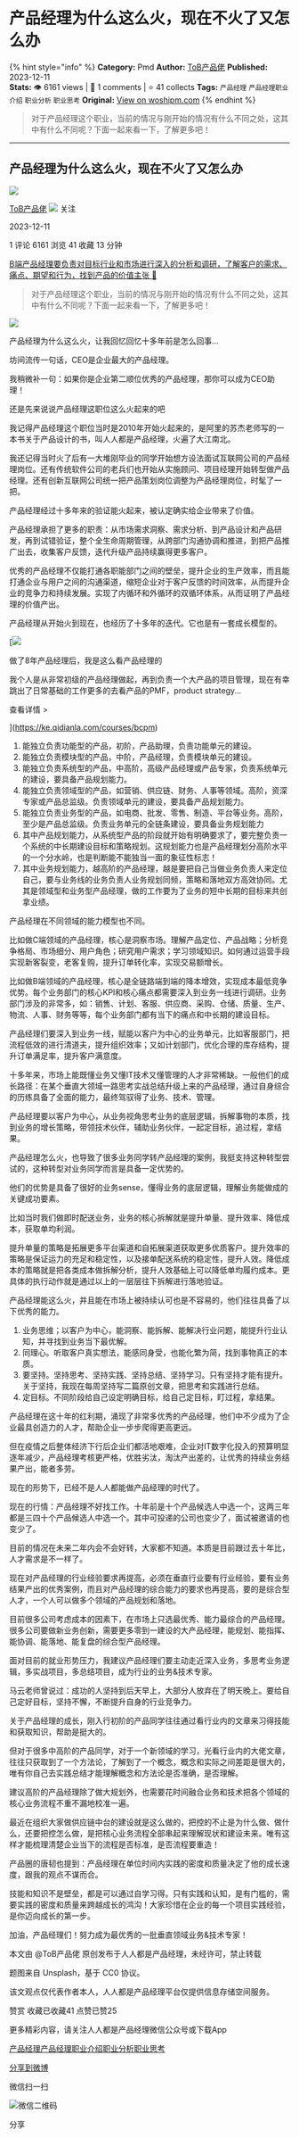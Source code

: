 # 产品经理为什么这么火，现在不火了又怎么办
{% hint style="info" %}
**Category:** Pmd
**Author:** [ToB产品佬](https://www.woshipm.com/u/1046571)
**Published:** 2023-12-11  
**Stats:** 👁️ 6161 views | 💬 1 comments | ⭐ 41 collects
**Tags:** `产品经理` `产品经理职业介绍` `职业分析` `职业思考`
**Original:** [View on woshipm.com](https://www.woshipm.com/pmd/5956278.html)
{% endhint %}
> 对于产品经理这个职业，当前的情况与刚开始的情况有什么不同之处，这其中有什么不同呢？下面一起来看一下，了解更多吧！

---

## 产品经理为什么这么火，现在不火了又怎么办

[![](https://static.woshipm.com/view/woshipm_api_def_20231125202127_9240.png?imageView2/1/w/72/h/72/q/100)](https://www.woshipm.com/u/1046571)

[ToB产品佬](https://www.woshipm.com/u/1046571) ![](https://static.woshipm.com/tag/1101_1@2x.png) 关注

2023-12-11

1 评论 6161 浏览 41 收藏 13 分钟

[B端产品经理要负责对目标行业和市场进行深入的分析和调研，了解客户的需求、痛点、期望和行为，找到产品的价值主张 🔗](https://ke.qidianla.com/courses/bcpm)

> 对于产品经理这个职业，当前的情况与刚开始的情况有什么不同之处，这其中有什么不同呢？下面一起来看一下，了解更多吧！

![](https://image.woshipm.com/2023/04/13/52799bbe-d9de-11ed-9d2f-00163e0b5ff3.jpg)

产品经理为什么这么火，让我回忆回忆十多年前是怎么回事…

坊间流传一句话，CEO是企业最大的产品经理。

我稍微补一句：如果你是企业第二顺位优秀的产品经理，那你可以成为CEO助理！

还是先来说说产品经理这职位这么火起来的吧

我记得产品经理这个职位当时是2010年开始火起来的，是阿里的苏杰老师写的一本书关于产品设计的书，叫人人都是产品经理，火遍了大江南北。

我还记得当时火了后有一大堆刚毕业的同学开始想方设法面试互联网公司的产品经理岗位。还有传统软件公司的老兵们也开始从实施顾问、项目经理开始转型做产品经理。还有创新互联网公司统一把产品策划岗位调整为产品经理岗位，时髦了一把。

产品经理经过十多年来的验证能火起来，被认定确实给企业带来了价值。

产品经理承担了更多的职责：从市场需求洞察、需求分析、到产品设计和产品研发，再到试错验证，整个全生命周期管理，从跨部门沟通协调和推进，到把产品推广出去，收集客户反馈，迭代升级产品持续赢得更多客户。

优秀的产品经理不仅能打通各职能部门之间的壁垒，提升企业的生产效率，而且能打通企业与用户之间的沟通渠道，缩短企业对于客户反馈的时间效率，从而提升企业的竞争力和持续发展。实现了内循环和外循环的双循环体系，从而证明了产品经理的价值产出。

产品经理从开始火到现在，也经历了十多年的迭代。它也是有一套成长模型的。

[![](https://image.woshipm.com/2023/08/02/bf59b8ba-30e4-11ee-88e7-00163e0b5ff3.png)

做了8年产品经理后，我是这么看产品经理的

我个人是从非常初级的产品经理做起，再到负责一个大产品的项目管理，现在有幸跳出了日常基础的工作更多的去看产品的PMF，product strategy...

查看详情 >

](https://ke.qidianla.com/courses/bcpm)

1.  能独立负责功能型的产品，初阶，产品助理，负责功能单元的建设。
2.  能独立负责模块型的产品，中阶，产品经理，负责模块单元的建设。
3.  能独立负责系统型的产品，中高阶，高级产品经理或产品专家，负责系统单元的建设，要具备产品规划能力。
4.  能独立负责领域型的产品，如营销、供应链、财务、人事等领域。高阶，资深专家或产品总监级。负责领域单元的建设，要具备产品规划能力。
5.  能独立负责业务型的产品，如电商、批发、零售、制造、平台等业务。高阶，至少是产品总监级。负责业务单元的全链条建设，要具备业务规划能力
6.  其中产品规划能力，从系统型产品的阶段就开始有明确要求了，要完整负责一个系统的中长期建设目标和策略规划。这规划能力也是产品经理划分高阶水平的一个分水岭，也是判断能不能独当一面的象征性标志！
7.  其中业务规划能力，越高阶的产品经理，越是要把自己当做业务负责人来定位自己，要与业务线的业务负责人业务规划同频，策略和落地双方高效协同。尤其是领域型和业务型产品经理，做的工作要为了业务的短中长期的目标来共创拿业绩。

产品经理在不同领域的能力模型也不同。

比如做C端领域的产品经理，核心是洞察市场。理解产品定位、产品战略；分析竞争格局、市场细分、用户角色；研究用户需求；学习领域知识。如何通过运营手段实现新客裂变，老客复购，提升订单转化率，实现交易额增长。

比如做B端领域的产品经理，核心是全链路端到端的降本增效，实现成本最低竞争优势。每个业务部门的核心KPI和核心痛点都需要深入到业务一线进行调研。业务部门涉及的非常多，如：销售、计划、客服、供应商、采购、仓储、质量、生产、物流、人事、财务等等，每个业务部门都有当下的痛点和中长期的建设目标。

产品经理们要深入到业务一线，赋能以客户为中心的业务单元，比如客服部门，把流程低效的进行清道夫，提升组织效率；又如计划部门，优化合理的库存结构，提升订单满足率，提升客户满意度。

十多年来，市场上能既懂业务又懂IT技术又懂管理的人才非常稀缺。一般他们的成长路径：在某个垂直大领域一路思考实战总结升级上来的产品经理，通过自身综合的历练具备了全面的能力，最终驾驭得了业务、技术、管理。

产品经理要以客户为中心，从业务视角思考业务的底层逻辑，拆解事物的本质，找到业务的增长策略，带领技术伙伴，辅助业务伙伴，一起定目标，追过程，拿结果。

产品经理怎么火，也导致了很多业务同学转产品经理的案例，我挺支持这种转型尝试的，这种转型对业务同学而言是具备一定优势的。

他们的优势是具备了很好的业务sense，懂得业务的底层逻辑，理解业务能做成的关键成功要素。

比如当时我们做即时配送业务，业务的核心拆解就是提升单量、提升效率、降低成本，获取单均利润。

提升单量的策略是拓展更多平台渠道和自拓展渠道获取更多优质客户。提升效率的策略是保证运力的充足和稳定性，以及接单配送系统的稳定性，提升人效。降低成本的策略就是把各类成本做拆解分析，提升人效基础上可以降低单均履约成本。更具体的执行动作就是通过以上的一层层往下拆解进行落地验证。

产品经理能这么火，并且能在市场上被持续认可也是不容易的，他们往往具备了以下优秀的能力。

1.  业务思维；以客户为中心，能洞察、能拆解、能解决行业问题，能提升行业认知，并寻找到业务当下最优解。
2.  同理心。听取客户真实想法，能感同身受，也能化繁为简，找到事物真正的本质。
3.  要坚持。坚持思考、坚持实践、坚持总结、坚持学习。只有坚持才能有提升。关于坚持，我现在每周坚持写二篇原创文章，把思考和实践进行总结。
4.  定目标。不同阶段给自己设定明确目标，给自己定目标，盯过程，拿结果。

产品经理在这十年的红利期，涌现了非常多优秀的产品经理，他们中不少成为了企业最具创造力的人才，帮助企业一步步爬得更高更远。

但在疫情之后整体经济下行后企业们都活地艰难，企业对IT数字化投入的预算明显逐年减少，产品经理考核更严格，优胜劣汰，淘汰产出差的，让优秀的持续业务结果产出，能者多劳。

现在的形势下，已经不是人人都能做产品经理的时代了。

现在的行情：产品经理不好找工作。十年前是十个产品候选人中选一个，这两三年都是三四十个产品候选人中选一个。其中可投递的公司也变少了，面试被邀请的也变少了。

目前的情况在未来二年内会不会好转，大家都不知道。本质是目前跟过去十年比，人才需求是不一样了。

现在对产品经理的行业经验要求再提高，必须在垂直行业要有行业经验，要有业务结果产出的优秀案例，而且对产品经理的综合能力的要求也再提高，要的是综合型人才，一个人可以做多个领域的产品规划和落地。

目前很多公司考虑成本的因素下，在市场上只选最优秀、能力最综合的产品经理。很多公司要做新业务创新，需要更多零到一建设的大产品经理，能规划、能指挥、能协调、能落地、能复盘的综合型产品经理。

面对目前的就业形势压力，我建议产品经理们要主动走近深入业务，多思考业务逻辑，多实战项目，多总结项目，成为行业的业务&技术专家。

马云老师曾说过：成功的人坚持到后天早上，大部分人放弃在了明天晚上。要给自己定好目标，坚持不懈，不断提升自身的行业竞争力。

关于产品经理的成长，刚入行初阶的产品同学往往通过看行业内的文章来习得技能和获取知识，帮助是挺大的。

但对于很多中高阶的产品同学，对于一个新领域的学习，光看行业内的大佬文章，往往只获取到了一个方法论，了解到了一个概念，概念和实际之间差距是很大的，唯有你自己去实践总结才能理解概念和方法论是否准确，是否理解。

建议高阶的产品经理除了做大规划外，也需要花时间融合业务和技术把各个领域的核心业务流程不重不漏地校准一遍。

最近在组织大家做供应链中台的建设就是这么做的，把控的不止是为什么做、做什么，还要把控怎么做，是把核心业务流程全部串起来理解现状和建设未来。唯有这样才能梳理清楚企业当下的流程是否标准，是否流程要重造！

产品圈的唐韧也提到：产品经理在单位时间内实践的密度和质量决定了他的成长速度，跟我的观点不谋而合。

技能和知识不是壁垒，都是可以通过自学习得。只有实践和认知，是有门槛的，需要实践的密度和质量来跨越成长的鸿沟！大家珍惜在企业的每一个项目实践经验，是你迈向成长的第一步。

加油，产品经理们！努力成为最优秀的一批垂直领域业务&技术专家！

本文由 @ToB产品佬 原创发布于人人都是产品经理，未经许可，禁止转载

题图来自 Unsplash，基于 CC0 协议。

该文观点仅代表作者本人，人人都是产品经理平台仅提供信息存储空间服务。

赞赏 收藏已收藏41 点赞已赞25

更多精彩内容，请关注人人都是产品经理微信公众号或下载App

[产品经理](https://www.woshipm.com/tag/pmd)[产品经理职业介绍](https://www.woshipm.com/tag/%e4%ba%a7%e5%93%81%e7%bb%8f%e7%90%86%e8%81%8c%e4%b8%9a%e4%bb%8b%e7%bb%8d)[职业分析](https://www.woshipm.com/tag/%e8%81%8c%e4%b8%9a%e5%88%86%e6%9e%90)[职业思考](https://www.woshipm.com/tag/%e8%81%8c%e4%b8%9a%e6%80%9d%e8%80%83)

[分享到微博](https://service.weibo.com/share/share.php?appkey=2775287854&title=产品经理为什么这么火，现在不火了又怎么办&url=https://www.woshipm.com/pmd/5956278.html&pic=https://image.woshipm.com/2023/04/13/52799bbe-d9de-11ed-9d2f-00163e0b5ff3.jpg)

微信扫一扫

![微信二维码](https://api.pwmqr.com/qrcode/create/?url=https://www.woshipm.com/pmd/5956278.html)

分享